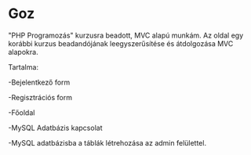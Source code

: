 # Goz
"PHP Programozás" kurzusra beadott, MVC alapú munkám. Az oldal egy korábbi kurzus beadandójának leegyszerűsítése és átdolgozása MVC alapokra.

Tartalma:

-Bejelentkező form

-Regisztrációs form

-Főoldal

-MySQL Adatbázis kapcsolat

-MySQL adatbázisba a táblák létrehozása az admin felülettel.
